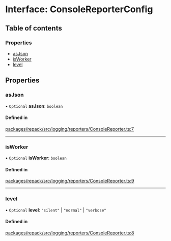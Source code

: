 # Interface: ConsoleReporterConfig

## Table of contents

### Properties

- [asJson](./ConsoleReporterConfig.md#asjson)
- [isWorker](./ConsoleReporterConfig.md#isworker)
- [level](./ConsoleReporterConfig.md#level)

## Properties

### asJson

• `Optional` **asJson**: `boolean`

#### Defined in

[packages/repack/src/logging/reporters/ConsoleReporter.ts:7](https://github.com/callstack/repack/blob/1d9a1bb/packages/repack/src/logging/reporters/ConsoleReporter.ts#L7)

___

### isWorker

• `Optional` **isWorker**: `boolean`

#### Defined in

[packages/repack/src/logging/reporters/ConsoleReporter.ts:9](https://github.com/callstack/repack/blob/1d9a1bb/packages/repack/src/logging/reporters/ConsoleReporter.ts#L9)

___

### level

• `Optional` **level**: ``"silent"`` \| ``"normal"`` \| ``"verbose"``

#### Defined in

[packages/repack/src/logging/reporters/ConsoleReporter.ts:8](https://github.com/callstack/repack/blob/1d9a1bb/packages/repack/src/logging/reporters/ConsoleReporter.ts#L8)
